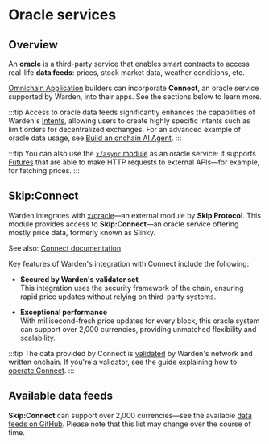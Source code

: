 ﻿---
sidebar_position: 7
---

# Oracle services

## Overview

An **oracle** is a third-party service that enables smart contracts to access real-life **data feeds**: prices, stock market data, weather conditions, etc.

[Omnichain Application](/learn/glossary#omnichain-application) builders can incorporate **Connect**, an oracle service supported by Warden, into their apps. See the sections below to learn more.

:::tip
Access to oracle data feeds significantly enhances the capabilities of Warden's [Intents](/learn/glossary#intent), allowing users to create highly specific Intents such as limit orders for decentralized exchanges. For an advanced example of oracle data usage, see [Build an onchain AI Agent](/build-an-agent/introduction).
:::

:::tip
You can also use the [`x/async` module](warden-protocol-modules/x-async) as an oracle service: it supports [Futures](warden-protocol-modules/x-async#future) that are able to make HTTP requests to external APIs—for example, for fetching prices.
:::

## Skip\:Connect

Warden integrates with [x/oracle](/learn/warden-protocol-modules/external-modules#xoracle)—an external module by **Skip Protocol**. This module provides access to **Skip:Connect**—an oracle service offering mostly price data, formerly known as Slinky.

See also: [Connect documentation](https://docs.skip.build/connect/introduction)

Key features of Warden's integration with Connect include the following:

- **Secured by Warden's validator set**  
This integration uses the security framework of the chain, ensuring rapid price updates without relying on third-party systems.

- **Exceptional performance**  
With millisecond-fresh price updates for every block, this oracle system can support over 2,000 currencies, providing unmatched flexibility and scalability.

:::tip
The data provided by Connect is [validated](/learn/glossary#validator) by Warden's network and written onchain. If you're a validator, see the guide explaining how to [operate Connect](/operate-a-node/operate-skip-connect).
:::

## Available data feeds

**Skip:Connect** can support over 2,000 currencies—see the available [data feeds on GitHub](https://github.com/skip-mev/slinky/blob/30bf58f5ad6dcf417a3747b7cfffdc637ae3c70f/cmd/constants/markets.go#L1615). Please note that this list may change over the course of time.
